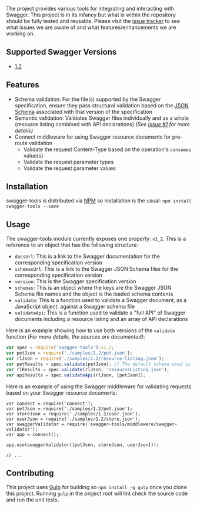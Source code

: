 The project provides various tools for integrating and interacting with Swagger.  This project is in its infancy but
what is within the repository should be fully tested and reusable.  Please visit the [issue tracker][project-issues] to
see what issues we are aware of and what features/enhancements we are working on.

## Supported Swagger Versions

* [1.2][swagger-docs-v1_2]

## Features

* Schema validation: For the file(s) supported by the Swagger specification, ensure they pass structural validation
based on the [JSON Schema][json-schema] associated with that version of the specification
* Semantic validation: Validates Swagger files individually and as a whole (resource listing combined with API
declarations) _(See [Issue #1](https://github.com/apigee-127/swagger-tools/issues/1) for more details)_
* Connect middleware for using Swagger resource documents for pre-route validation
    * Validate the request Content-Type based on the operation's `consumes` value(s)
    * Validate the request parameter types
    * Validate the request parameter values

## Installation

swagger-tools is distributed via [NPM][npm] so installation is the usual: `npm install swagger-tools --save`

## Usage

The swagger-tools module currently exposes one property: `v1_2`.  This is a reference to an object that has the
following structure:

* `docsUrl`: This is a link to the Swagger documentation for the corresponding specification version
* `schemasUrl`: This is a link to the Swagger JSON Schema files for the corresponding specification version
* `version`: This is the Swagger specification version
* `schemas`: This is an object where the keys are the Swagger JSON Schema file names and the object is the loaded schema
contents
* `validate`: This is a function used to validate a Swagger document, as a JavaScript object, against a Swagger schema
file
* `validateApi`: This is a function used to validate a "full API" of Swagger documents including a resource listing and
an array of API declarations

Here is an example showing how to use both versions of the `validate` function *(For more details, the sources are
documented)*:

```javascript
var spec = require('swagger-tools').v1_2;
var petJson = require('./samples/1.2/pet.json');
var rlJson = require('./samples/1.2/resource-listing.json');
var petResults = spec.validate(petJson); // The default schema used is 'apiDeclaration.json'
var rlResults = spec.validate(rlJson, 'resourceListing.json');
var apiResults = spec.validateApi(rlJson, [petJson]);
```

Here is an example of using the Swagger middleware for validating requests based on your Swagger resource documents:

```
var connect = require('connect');
var petJson = require('./samples/1.2/pet.json');
var storeJson = require('./samples/1.2/user.json');
var userJson = require('./samples/1.2/store.json');
var swaggerValidator = require('swagger-tools/middleware/swagger-validator');
var app = connect();

app.use(swaggerValidator([petJson, storeJson, userJson]));

// ...
```

## Contributing

This project uses [Gulp][gulp] for building so `npm install -g gulp` once you clone this project.  Running `gulp` in the
project root will lint check the source code and run the unit tests.

[gulp]: http://gulpjs.com/
[json-schema]: http://json-schema.org/
[npm]: https://www.npmjs.org/
[project-issues]: https://github.com/apigee/swagger-tools/issues
[swagger]: https://helloreverb.com/developers/swagger
[swagger-docs-v1_2]: https://github.com/wordnik/swagger-spec/blob/master/versions/1.2.md
